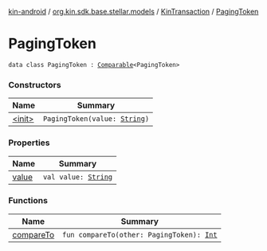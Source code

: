 [kin-android](../../../index.md) / [org.kin.sdk.base.stellar.models](../../index.md) / [KinTransaction](../index.md) / [PagingToken](./index.md)

# PagingToken

`data class PagingToken : `[`Comparable`](https://kotlinlang.org/api/latest/jvm/stdlib/kotlin/-comparable/index.html)`<PagingToken>`

### Constructors

| Name | Summary |
|---|---|
| [&lt;init&gt;](-init-.md) | `PagingToken(value: `[`String`](https://kotlinlang.org/api/latest/jvm/stdlib/kotlin/-string/index.html)`)` |

### Properties

| Name | Summary |
|---|---|
| [value](value.md) | `val value: `[`String`](https://kotlinlang.org/api/latest/jvm/stdlib/kotlin/-string/index.html) |

### Functions

| Name | Summary |
|---|---|
| [compareTo](compare-to.md) | `fun compareTo(other: PagingToken): `[`Int`](https://kotlinlang.org/api/latest/jvm/stdlib/kotlin/-int/index.html) |

